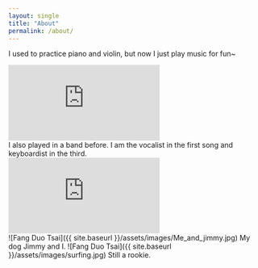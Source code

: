 ```yaml
---
layout: single
title: "About"
permalink: /about/
---
```


I used to practice piano and violin, but now I just play music for fun~
<div class="iframe-container">
    <iframe src="https://www.youtube.com/embed/Sjv2bAbLLL8" frameborder="0" allow="accelerometer; autoplay; clipboard-write; encrypted-media; gyroscope; picture-in-picture" allowfullscreen></iframe>
</div>
I also played in a band before. I am the vocalist in the first song and keyboardist in the third.
<div class="iframe-container">
    <iframe src="https://www.youtube.com/embed/z9Ntn-NwxBo" frameborder="0" allow="accelerometer; autoplay; clipboard-write; encrypted-media; gyroscope; picture-in-picture" allowfullscreen></iframe>
</div>
![Fang Duo Tsai]({{ site.baseurl }}/assets/images/Me_and_jimmy.jpg)
My dog Jimmy and I.
![Fang Duo Tsai]({{ site.baseurl }}/assets/images/surfing.jpg)
Still a rookie.
